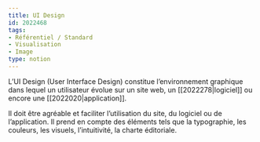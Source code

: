 ```yaml
---
title: UI Design
id: 2022468
tags:
- Référentiel / Standard
- Visualisation
- Image
type: notion
---
```


L’UI Design (User Interface Design) constitue l’environnement graphique dans lequel un utilisateur évolue sur un site web, un [[2022278|logiciel]] ou encore une [[2022020|application]]. 

Il doit être agréable et faciliter l’utilisation du site, du logiciel ou de l’application. Il prend en compte des éléments tels que la typographie, les couleurs, les visuels, l’intuitivité, la charte éditoriale.

